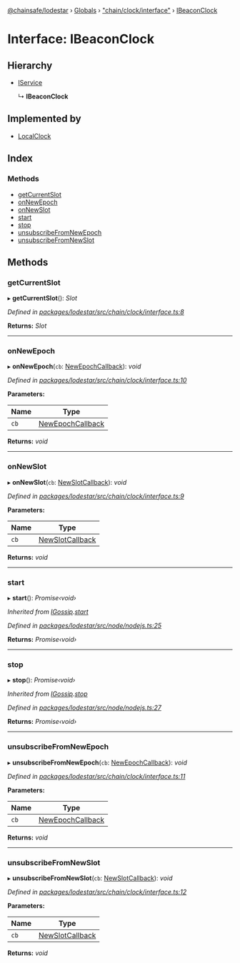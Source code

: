 [@chainsafe/lodestar](../README.md) › [Globals](../globals.md) › ["chain/clock/interface"](../modules/_chain_clock_interface_.md) › [IBeaconClock](_chain_clock_interface_.ibeaconclock.md)

# Interface: IBeaconClock

## Hierarchy

* [IService](_node_nodejs_.iservice.md)

  ↳ **IBeaconClock**

## Implemented by

* [LocalClock](../classes/_chain_clock_local_localclock_.localclock.md)

## Index

### Methods

* [getCurrentSlot](_chain_clock_interface_.ibeaconclock.md#getcurrentslot)
* [onNewEpoch](_chain_clock_interface_.ibeaconclock.md#onnewepoch)
* [onNewSlot](_chain_clock_interface_.ibeaconclock.md#onnewslot)
* [start](_chain_clock_interface_.ibeaconclock.md#start)
* [stop](_chain_clock_interface_.ibeaconclock.md#stop)
* [unsubscribeFromNewEpoch](_chain_clock_interface_.ibeaconclock.md#unsubscribefromnewepoch)
* [unsubscribeFromNewSlot](_chain_clock_interface_.ibeaconclock.md#unsubscribefromnewslot)

## Methods

###  getCurrentSlot

▸ **getCurrentSlot**(): *Slot*

*Defined in [packages/lodestar/src/chain/clock/interface.ts:8](https://github.com/ChainSafe/lodestar/blob/2c3cae978/packages/lodestar/src/chain/clock/interface.ts#L8)*

**Returns:** *Slot*

___

###  onNewEpoch

▸ **onNewEpoch**(`cb`: [NewEpochCallback](../modules/_chain_clock_interface_.md#newepochcallback)): *void*

*Defined in [packages/lodestar/src/chain/clock/interface.ts:10](https://github.com/ChainSafe/lodestar/blob/2c3cae978/packages/lodestar/src/chain/clock/interface.ts#L10)*

**Parameters:**

Name | Type |
------ | ------ |
`cb` | [NewEpochCallback](../modules/_chain_clock_interface_.md#newepochcallback) |

**Returns:** *void*

___

###  onNewSlot

▸ **onNewSlot**(`cb`: [NewSlotCallback](../modules/_chain_clock_interface_.md#newslotcallback)): *void*

*Defined in [packages/lodestar/src/chain/clock/interface.ts:9](https://github.com/ChainSafe/lodestar/blob/2c3cae978/packages/lodestar/src/chain/clock/interface.ts#L9)*

**Parameters:**

Name | Type |
------ | ------ |
`cb` | [NewSlotCallback](../modules/_chain_clock_interface_.md#newslotcallback) |

**Returns:** *void*

___

###  start

▸ **start**(): *Promise‹void›*

*Inherited from [IGossip](_network_gossip_interface_.igossip.md).[start](_network_gossip_interface_.igossip.md#start)*

*Defined in [packages/lodestar/src/node/nodejs.ts:25](https://github.com/ChainSafe/lodestar/blob/2c3cae978/packages/lodestar/src/node/nodejs.ts#L25)*

**Returns:** *Promise‹void›*

___

###  stop

▸ **stop**(): *Promise‹void›*

*Inherited from [IGossip](_network_gossip_interface_.igossip.md).[stop](_network_gossip_interface_.igossip.md#stop)*

*Defined in [packages/lodestar/src/node/nodejs.ts:27](https://github.com/ChainSafe/lodestar/blob/2c3cae978/packages/lodestar/src/node/nodejs.ts#L27)*

**Returns:** *Promise‹void›*

___

###  unsubscribeFromNewEpoch

▸ **unsubscribeFromNewEpoch**(`cb`: [NewEpochCallback](../modules/_chain_clock_interface_.md#newepochcallback)): *void*

*Defined in [packages/lodestar/src/chain/clock/interface.ts:11](https://github.com/ChainSafe/lodestar/blob/2c3cae978/packages/lodestar/src/chain/clock/interface.ts#L11)*

**Parameters:**

Name | Type |
------ | ------ |
`cb` | [NewEpochCallback](../modules/_chain_clock_interface_.md#newepochcallback) |

**Returns:** *void*

___

###  unsubscribeFromNewSlot

▸ **unsubscribeFromNewSlot**(`cb`: [NewSlotCallback](../modules/_chain_clock_interface_.md#newslotcallback)): *void*

*Defined in [packages/lodestar/src/chain/clock/interface.ts:12](https://github.com/ChainSafe/lodestar/blob/2c3cae978/packages/lodestar/src/chain/clock/interface.ts#L12)*

**Parameters:**

Name | Type |
------ | ------ |
`cb` | [NewSlotCallback](../modules/_chain_clock_interface_.md#newslotcallback) |

**Returns:** *void*
